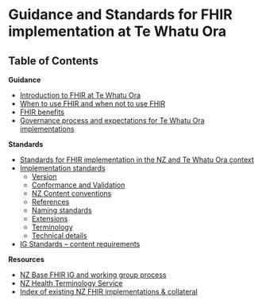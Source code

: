 # Guidance and Standards for FHIR implementation at Te Whatu Ora

## Table of Contents

**Guidance**
- [Introduction to FHIR at Te Whatu Ora](introduction.html)
- [When to use FHIR and when not to use FHIR]()
- [FHIR benefits]()
- [Governance process and expectations for Te Whatu Ora implementations]()

**Standards** 

- [Standards for FHIR implementation in the NZ and Te Whatu Ora context]()
- [Implementation standards]()
    - [Version]()
    - [Conformance and Validation]()
    - [NZ Content conventions]()
    - [References]()
    - [Naming standards]()
    - [Extensions]()
    - [Terminology]()
    - [Technical details]()
- [IG Standards – content requirements]()

**Resources**
- [NZ Base FHIR IG and working group process]()
- [NZ Health Terminology Service]()
- [Index of existing NZ FHIR implementations & collateral]()